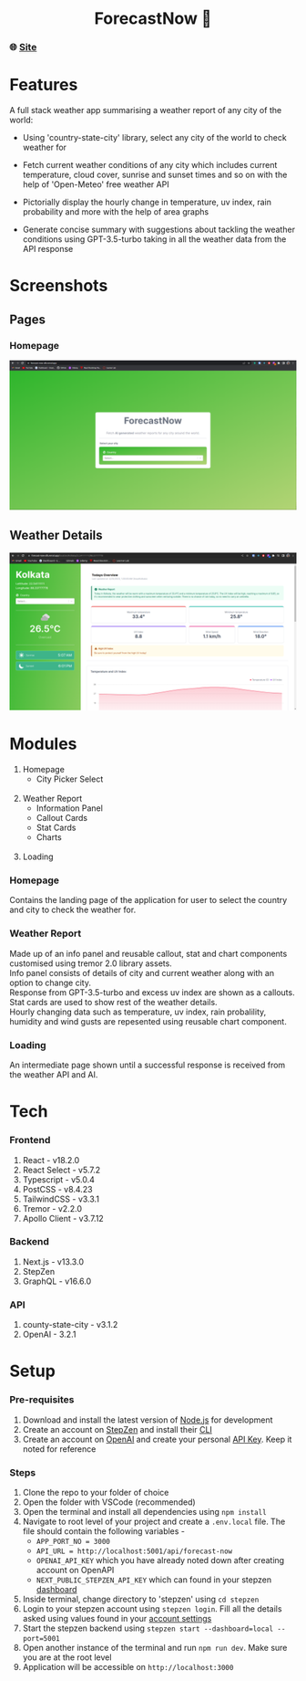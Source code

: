 <h1 align="center">ForecastNow 🔆</h1>

### 🌐 [Site](https://forecast-now-silk.vercel.app)

# Features
A full stack weather app summarising a weather report of any city of the world:
  - Using 'country-state-city' library, select any city of the world to check weather for
  
  - Fetch current weather conditions of any city which includes current temperature, cloud cover, sunrise and sunset times and so on with the help of 'Open-Meteo' free weather API
  
  - Pictorially display the hourly change in temperature, uv index, rain probability and more with the help of area graphs
  
  - Generate concise summary with suggestions about tackling the weather conditions using GPT-3.5-turbo taking in all the weather data from the API response

# Screenshots
## Pages
### Homepage
<img src="images/homepage.png"/>

## Weather Details
<img src="images/details-page.png"/>


# Modules
1. Homepage
    - City Picker Select
<br><br>
1. Weather Report
    - Information Panel
    - Callout Cards
    - Stat Cards
    - Charts
<br><br>
1. Loading

### Homepage
Contains the landing page of the application for user to select the country and city to check the weather for.

### Weather Report
Made up of an info panel and reusable callout, stat and chart components customised using tremor 2.0 library assets.<br>
Info panel consists of details of city and current weather along with an option to change city.<br>
Response from GPT-3.5-turbo and excess uv index are shown as a callouts.<br>
Stat cards are used to show rest of the weather details.<br>
Hourly changing data such as temperature, uv index, rain probalility, humidity and wind gusts are repesented using reusable chart component.

### Loading
An intermediate page shown until a successful response is received from the weather API and AI.

# Tech
### Frontend
1. React - v18.2.0
1. React Select - v5.7.2
1. Typescript - v5.0.4
1. PostCSS - v8.4.23
1. TailwindCSS - v3.3.1
1. Tremor - v2.2.0
1. Apollo Client - v3.7.12

### Backend
1. Next.js - v13.3.0
1. StepZen
1. GraphQL - v16.6.0

### API
1. county-state-city - v3.1.2
1. OpenAI - 3.2.1

# Setup
### Pre-requisites
1. Download and install the latest version of [Node.js](https://nodejs.org/en/download/current) for development
1. Create an account on [StepZen](https://stepzen.com) and install their [CLI](https://stepzen.com/docs/quick-start/install-and-setup#install-stepzen)
1. Create an account on [OpenAI](https://openai.com/) and create your personal [API Key](https://platform.openai.com/account/api-keys). Keep it noted for reference

### Steps
1. Clone the repo to your folder of choice
1. Open the folder with VSCode (recommended)
1. Open the terminal and install all dependencies using `npm install`
1. Navigate to root level of your project and create a `.env.local` file. The file should contain the following variables -
    - `APP_PORT_NO = 3000`
    - `API_URL = http://localhost:5001/api/forecast-now`
    - `OPENAI_API_KEY` which you have already noted down after creating account on OpenAPI
    - `NEXT_PUBLIC_STEPZEN_API_KEY` which can found in your stepzen [dashboard](https://dashboard.stepzen.com/account)
1. Inside terminal, change directory to 'stepzen' using `cd stepzen`
1. Login to your stepzen account using `stepzen login`. Fill all the details asked using values found in your [account settings](https://dashboard.stepzen.com/account)
1. Start the stepzen backend using `stepzen start --dashboard=local --port=5001`
1. Open another instance of the terminal and run `npm run dev`. Make sure you are at the root level
1. Application will be accessible on `http://localhost:3000`
